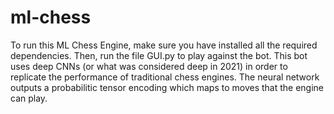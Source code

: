 # ml-chess
To run this ML Chess Engine, make sure you have installed all the required dependencies. Then, run the file GUI.py to play against the bot. This bot uses deep CNNs (or what was considered deep in 2021) in order to replicate the performance of traditional chess engines. The neural network outputs a probabilitic tensor encoding which maps to moves that the engine can play.
